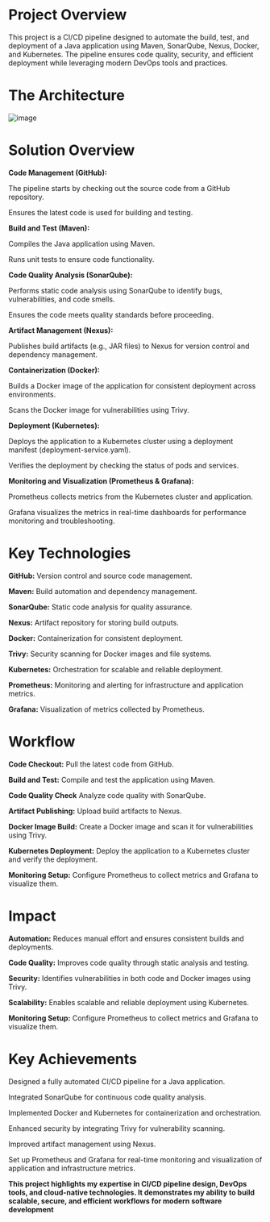 <h1> Project Overview </h1>

This project is a CI/CD pipeline designed to automate the build, test, and deployment of a Java application using Maven, SonarQube, Nexus, Docker, and Kubernetes. The pipeline ensures code quality, security, and efficient deployment while leveraging modern DevOps tools and practices.

<h1> The Architecture </h1> 

![image](https://github.com/user-attachments/assets/bc82a1d4-245e-41e0-8e5f-d212eee49840)


<h1> Solution Overview </h1>

**Code Management (GitHub):**

The pipeline starts by checking out the source code from a GitHub repository.

Ensures the latest code is used for building and testing.

**Build and Test (Maven):**

Compiles the Java application using Maven.

Runs unit tests to ensure code functionality.

**Code Quality Analysis (SonarQube):**

Performs static code analysis using SonarQube to identify bugs, vulnerabilities, and code smells.

Ensures the code meets quality standards before proceeding.

**Artifact Management (Nexus):**

Publishes build artifacts (e.g., JAR files) to Nexus for version control and dependency management.

**Containerization (Docker):**

Builds a Docker image of the application for consistent deployment across environments.

Scans the Docker image for vulnerabilities using Trivy.

**Deployment (Kubernetes):**

Deploys the application to a Kubernetes cluster using a deployment manifest (deployment-service.yaml).

Verifies the deployment by checking the status of pods and services.

**Monitoring and Visualization (Prometheus & Grafana):**

Prometheus collects metrics from the Kubernetes cluster and application.

Grafana visualizes the metrics in real-time dashboards for performance monitoring and troubleshooting.

<h1> Key Technologies </h1>

**GitHub:** Version control and source code management.

**Maven:** Build automation and dependency management.

**SonarQube:** Static code analysis for quality assurance.

**Nexus:** Artifact repository for storing build outputs.

**Docker:** Containerization for consistent deployment.

**Trivy:** Security scanning for Docker images and file systems.

**Kubernetes:** Orchestration for scalable and reliable deployment.

**Prometheus:** Monitoring and alerting for infrastructure and application metrics.

**Grafana:** Visualization of metrics collected by Prometheus.

<h1> Workflow </h1>

**Code Checkout:** Pull the latest code from GitHub.

**Build and Test:** Compile and test the application using Maven.

**Code Quality Check** Analyze code quality with SonarQube.

**Artifact Publishing:** Upload build artifacts to Nexus.

**Docker Image Build:** Create a Docker image and scan it for vulnerabilities using Trivy.

**Kubernetes Deployment:** Deploy the application to a Kubernetes cluster and verify the deployment.

**Monitoring Setup:** Configure Prometheus to collect metrics and Grafana to visualize them.

<h1> Impact </h1>

**Automation:** Reduces manual effort and ensures consistent builds and deployments.

**Code Quality:** Improves code quality through static analysis and testing.

**Security:** Identifies vulnerabilities in both code and Docker images using Trivy.

**Scalability:** Enables scalable and reliable deployment using Kubernetes.

**Monitoring Setup:** Configure Prometheus to collect metrics and Grafana to visualize them.

<h1> Key Achievements </h1>

Designed a fully automated CI/CD pipeline for a Java application.

Integrated SonarQube for continuous code quality analysis.

Implemented Docker and Kubernetes for containerization and orchestration.

Enhanced security by integrating Trivy for vulnerability scanning.

Improved artifact management using Nexus.

Set up Prometheus and Grafana for real-time monitoring and visualization of application and infrastructure metrics.

**This project highlights my expertise in CI/CD pipeline design, DevOps tools, and cloud-native technologies. It demonstrates my ability to build scalable, secure, and efficient workflows for modern software development**
